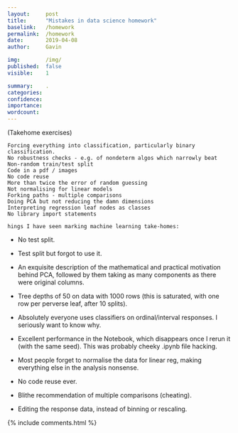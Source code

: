 ```yaml
---
layout:     post
title:      "Mistakes in data science homework"
baselink:   /homework
permalink:  /homework
date:       2019-04-08
author:     Gavin

img:        /img/
published:  false
visible:    1

summary:    .
categories: 
confidence: 
importance: 
wordcount:      
---
```



(Takehome exercises)

    Forcing everything into classification, particularly binary classification.
    No robustness checks - e.g. of nondeterm algos which narrowly beat
    Non-random train/test split
    Code in a pdf / images
    No code reuse
    More than twice the error of random guessing
    Not normalising for linear models
    Forking paths - multiple comparisons
    Doing PCA but not reducing the damn dimensions
    Interpreting regression leaf nodes as classes
    No library import statements

    hings I have seen marking machine learning take-homes:

- No test split. 

- Test split but forgot to use it.

- An exquisite description of the mathematical and practical motivation behind PCA, followed by them taking as many components as there were original columns.

- Tree depths of 50 on data with 1000 rows (this is saturated, with one row per perverse leaf, after 10 splits).

- Absolutely everyone uses classifiers on ordinal/interval responses. I seriously want to know why.


- Excellent performance in the Notebook, which disappears once I rerun it (with the same seed). This was probably cheeky .ipynb file hacking. 

- Most people forget to normalise the data for linear reg, making everything else in the analysis nonsense.

- No code reuse ever.

- Blithe recommendation of multiple comparisons (cheating).

- Editing the response data, instead of binning or rescaling.

<!-- %  include mistake/foots.html %} -->
{%  include comments.html %}
